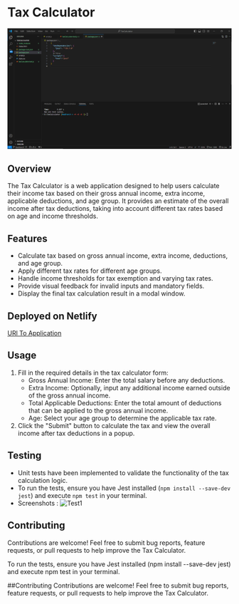# Tax Calculator

![Tax Calculator](Test1.png)

## Overview

The Tax Calculator is a web application designed to help users calculate their income tax based on their gross annual income, extra income, applicable deductions, and age group. It provides an estimate of the overall income after tax deductions, taking into account different tax rates based on age and income thresholds.

## Features

- Calculate tax based on gross annual income, extra income, deductions, and age group.
- Apply different tax rates for different age groups.
- Handle income thresholds for tax exemption and varying tax rates.
- Provide visual feedback for invalid inputs and mandatory fields.
- Display the final tax calculation result in a modal window.

## Deployed on Netlify 
  [URl To Application](https://texcal.netlify.app/)

## Usage

1. Fill in the required details in the tax calculator form:
   - Gross Annual Income: Enter the total salary before any deductions.
   - Extra Income: Optionally, input any additional income earned outside of the gross annual income.
   - Total Applicable Deductions: Enter the total amount of deductions that can be applied to the gross annual income.
   - Age: Select your age group to determine the applicable tax rate.
2. Click the "Submit" button to calculate the tax and view the overall income after tax deductions in a popup.

## Testing

- Unit tests have been implemented to validate the functionality of the tax calculation logic.
- To run the tests, ensure you have Jest installed (`npm install --save-dev jest`) and execute `npm test` in your terminal.
- Screenshots  : 
![Test1](https://github.com/apeksha-rgb/TaxCalculator/assets/62876780/ff547f1c-8316-4644-b4ee-5f65d1c55577)

## Contributing

Contributions are welcome! Feel free to submit bug reports, feature requests, or pull requests to help improve the Tax Calculator.

To run the tests, ensure you have Jest installed (npm install --save-dev jest) and execute npm test in your terminal.


##Contributing
Contributions are welcome! Feel free to submit bug reports, feature requests, or pull requests to help improve the Tax Calculator.
